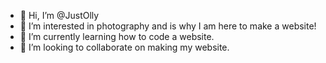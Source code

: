 - 👋 Hi, I’m @JustOlly
- 👀 I’m interested in photography and is why I am here to make a website!
- 🌱 I’m currently learning how to code a website.
- 💞️ I’m looking to collaborate on making my website.


<!---
JustOlly/JustOlly is a ✨ special ✨ repository because its `README.md` (this file) appears on your GitHub profile.
You can click the Preview link to take a look at your changes.
--->
